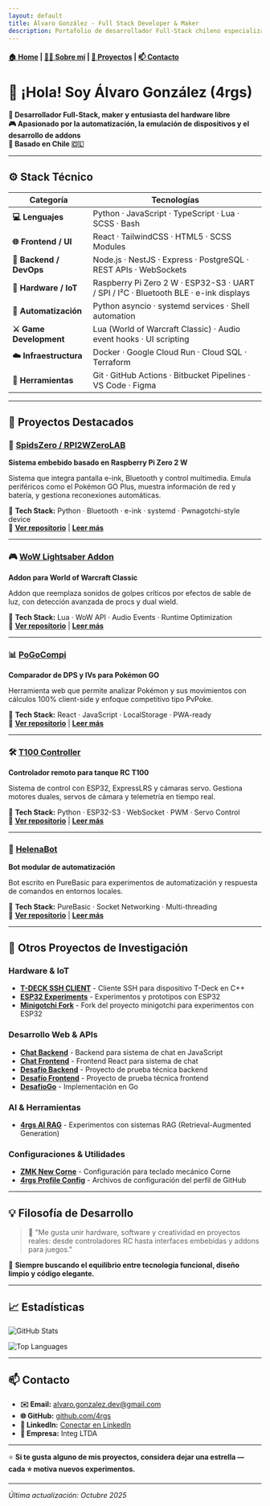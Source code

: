 ```yaml
---
layout: default
title: Álvaro González - Full Stack Developer & Maker
description: Portafolio de desarrollador Full-Stack chileno especializado en hardware libre, automatización y desarrollo creativo
---
```


#### [🏠 Home](./) | [👨‍💻 Sobre mí](./about.html) | [📁 Proyectos](#-proyectos-destacados) | [📫 Contacto](#-contacto)

# 👋 ¡Hola! Soy Álvaro González (4rgs)

**🧠 Desarrollador Full-Stack, maker y entusiasta del hardware libre**  
**🎮 Apasionado por la automatización, la emulación de dispositivos y el desarrollo de addons**  
**📍 Basado en Chile 🇨🇱**

---

## ⚙️ Stack Técnico

| Categoría | Tecnologías |
|-----------|-------------|
| **💻 Lenguajes** | Python · JavaScript · TypeScript · Lua · SCSS · Bash |
| **🌐 Frontend / UI** | React · TailwindCSS · HTML5 · SCSS Modules |
| **🔧 Backend / DevOps** | Node.js · NestJS · Express · PostgreSQL · REST APIs · WebSockets |
| **🧩 Hardware / IoT** | Raspberry Pi Zero 2 W · ESP32-S3 · UART / SPI / I²C · Bluetooth BLE · e-ink displays |
| **🧪 Automatización** | Python asyncio · systemd services · Shell automation |
| **⚔️ Game Development** | Lua (World of Warcraft Classic) · Audio event hooks · UI scripting |
| **☁️ Infraestructura** | Docker · Google Cloud Run · Cloud SQL · Terraform |
| **🧰 Herramientas** | Git · GitHub Actions · Bitbucket Pipelines · VS Code · Figma |

---

## 🚀 Proyectos Destacados

### 🧩 [SpidsZero / RPI2WZeroLAB](./projects/rpi2wzerolab.html)
**Sistema embebido basado en Raspberry Pi Zero 2 W**

Sistema que integra pantalla e-ink, Bluetooth y control multimedia. Emula periféricos como el Pokémon GO Plus, muestra información de red y batería, y gestiona reconexiones automáticas.

🔧 **Tech Stack:** Python · Bluetooth · e-ink · systemd · Pwnagotchi-style device  
🔗 **[Ver repositorio](https://github.com/4rgs/RPI2WZeroLAB)** | **[Leer más](./projects/rpi2wzerolab.html)**

---

### 🎮 [WoW Lightsaber Addon](./projects/lightsaber-crit.html)
**Addon para World of Warcraft Classic**

Addon que reemplaza sonidos de golpes críticos por efectos de sable de luz, con detección avanzada de procs y dual wield.

🔧 **Tech Stack:** Lua · WoW API · Audio Events · Runtime Optimization  
🔗 **[Ver repositorio](https://github.com/4rgs/LightsaberCrit)** | **[Leer más](./projects/lightsaber-crit.html)**

---

### 📊 [PoGoCompi](./projects/pogocompi.html)
**Comparador de DPS y IVs para Pokémon GO**

Herramienta web que permite analizar Pokémon y sus movimientos con cálculos 100% client-side y enfoque competitivo tipo PvPoke.

🔧 **Tech Stack:** React · JavaScript · LocalStorage · PWA-ready  
🔗 **[Ver repositorio](https://github.com/4rgs/PoGoCompi)** | **[Leer más](./projects/pogocompi.html)**

---

### 🛠️ [T100 Controller](./projects/t100-controller.html)
**Controlador remoto para tanque RC T100**

Sistema de control con ESP32, ExpressLRS y cámaras servo. Gestiona motores duales, servos de cámara y telemetría en tiempo real.

🔧 **Tech Stack:** Python · ESP32-S3 · WebSocket · PWM · Servo Control  
🔗 **[Ver repositorio](https://github.com/4rgs/T100_Controler)** | **[Leer más](./projects/t100-controller.html)**

---

### 🤖 [HelenaBot](./projects/helenabot.html)
**Bot modular de automatización**

Bot escrito en PureBasic para experimentos de automatización y respuesta de comandos en entornos locales.

🔧 **Tech Stack:** PureBasic · Socket Networking · Multi-threading  
🔗 **[Ver repositorio](https://github.com/4rgs/helenaBot)** | **[Leer más](./projects/helenabot.html)**

---

## 🔬 Otros Proyectos de Investigación

### **Hardware & IoT**
- **[T-DECK SSH CLIENT](https://github.com/4rgs/T-DECK-SSH-CLIENT)** - Cliente SSH para dispositivo T-Deck en C++
- **[ESP32 Experiments](https://github.com/4rgs/esp32)** - Experimentos y prototipos con ESP32
- **[Minigotchi Fork](https://github.com/4rgs/minigotchi)** - Fork del proyecto minigotchi para experimentos con ESP32

### **Desarrollo Web & APIs**
- **[Chat Backend](https://github.com/4rgs/chat_backend)** - Backend para sistema de chat en JavaScript
- **[Chat Frontend](https://github.com/4rgs/chat_frontend)** - Frontend React para sistema de chat
- **[Desafío Backend](https://github.com/4rgs/desafio-backend)** - Proyecto de prueba técnica backend
- **[Desafío Frontend](https://github.com/4rgs/desafio-frontend)** - Proyecto de prueba técnica frontend
- **[DesafíoGo](https://github.com/4rgs/desafioGo)** - Implementación en Go

### **AI & Herramientas**
- **[4rgs AI RAG](https://github.com/4rgs/4rgs-ai-rag)** - Experimentos con sistemas RAG (Retrieval-Augmented Generation)

### **Configuraciones & Utilidades**
- **[ZMK New Corne](https://github.com/4rgs/zmk-new_corne)** - Configuración para teclado mecánico Corne
- **[4rgs Profile Config](https://github.com/4rgs/4rgs)** - Archivos de configuración del perfil de GitHub

---

## 💡 Filosofía de Desarrollo

> 🧩 "Me gusta unir hardware, software y creatividad en proyectos reales: desde controladores RC hasta interfaces embebidas y addons para juegos."

🎯 **Siempre buscando el equilibrio entre tecnología funcional, diseño limpio y código elegante.**

---

## 📈 Estadísticas

![GitHub Stats](https://github-readme-stats.vercel.app/api?username=4rgs&show_icons=true&theme=tokyonight&hide_border=true&bg_color=00000000)

![Top Languages](https://github-readme-stats.vercel.app/api/top-langs/?username=4rgs&layout=compact&theme=tokyonight&hide_border=true&bg_color=00000000)

---

## 📫 Contacto

- **✉️ Email:** [alvaro.gonzalez.dev@gmail.com](mailto:alvaro.gonzalez.dev@gmail.com)
- **🌐 GitHub:** [github.com/4rgs](https://github.com/4rgs)
- **💼 LinkedIn:** [Conectar en LinkedIn](https://linkedin.com/in/tu-perfil)
- **🏢 Empresa:** Integ LTDA

---

⭐️ **Si te gusta alguno de mis proyectos, considera dejar una estrella — cada ⭐ motiva nuevos experimentos.**

---

*Última actualización: Octubre 2025*